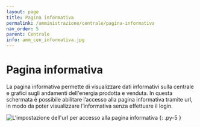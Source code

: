 ```yaml
---
layout: page
title: Pagina informativa
permalink: /amministrazione/centrale/pagina-informativa
nav_order: 5
parent: Centrale
info: amm_cen_informativa.jpg
---
```


# Pagina informativa

La pagina informativa permette di visualizzare dati informativi sulla centrale e grafici sugli andamenti dell'energia prodotta e venduta.
In questa schermata è possibile abilitare l’accesso alla pagina informativa tramite url, in modo da poter visualizzare l’informativa senza effettuare il login.

![L'impostazione dell'url per accesso alla pagina informativa](/assets/images/{{page.info}})
{: .py-5 }
